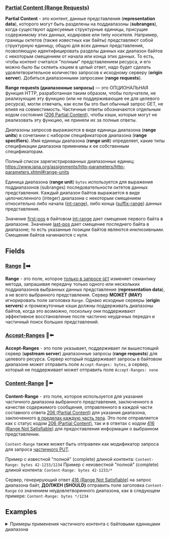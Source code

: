 ### [Partial Content (Range Requests)](https://www.rfc-editor.org/rfc/rfc9110.html#section-14)

**Partial Content** - это контент, данные представления (**representation data**), которого могут быть разделены на поддиапазоны (**subranges**), когда существуют адресуемые структурные единицы, присущие содержимому этих данных, кодировке или типу носителя. Например, границы октетов (также известных как байты) представляют собой структурную единицу, общую для всех данных представления, позволяющую идентифицировать разделы данных как диапазон байтов с некоторым смещением от начала или конца этих данных. То есть, чтобы контент считался "полным" представлением ресурса, и его можно было бы склеить кэшем в целый ответ, надо будет сделать удовлетворительное количество запросов к исходному серверу (**origin server**). Добиться диапазонными запросами (**range requests**).

**Range requests (диапазонные запросы)** — это ОПЦИОНАЛЬНАЯ функция HTTP, разработанная таким образом, чтобы получатели, не реализующие эту функцию (или не поддерживающие ее для целевого ресурса), могли отвечать, как если бы это был обычный запрос GET, не влияя на совместимость. Частичные ответы обозначаются отдельным кодом состояния ([206 Partial Content](https://www.rfc-editor.org/rfc/rfc9110.html#name-206-partial-content)), чтобы кэши, которые могут не реализовать эту функцию, не приняли их за полные ответы.

Диапазоны запросов выражаются в виде единицы диапазона (**range units**) в сочетании с набором спецификаторов диапазона (**range specifiers**). Имя единицы диапазона (**range unit**) определяет, какие типы спецификации диапазона применимы к ее собственным спецификаторам.

Полный список зарегистрированных диапазонных единиц: https://www.iana.org/assignments/http-parameters/http-parameters.xhtml#range-units

Единица диапазона (**range unit**) `bytes` используется для выражения поддиапазонов (subranges) последовательности октетов данных представления. Каждый диапазон байтов выражается в виде целочисленного (integer) диапазона с некоторым смещением относительно либо начала ([int-range](https://www.rfc-editor.org/rfc/rfc9110.html#rule.int-range)), либо конца ([suffix-range](https://www.rfc-editor.org/rfc/rfc9110.html#rule.suffix-range)) данных представления.

Значение [first-pos](https://www.rfc-editor.org/rfc/rfc9110.html#rule.int-range) в байтовом [int-range](https://www.rfc-editor.org/rfc/rfc9110.html#rule.int-range) дает смещение первого байта в диапазоне. Значение [last-pos](https://www.rfc-editor.org/rfc/rfc9110.html#rule.int-range) дает смещение последнего байта в диапазоне; то есть указанные позиции байтов являются инклюзивными. Смещения байтов начинаются с нуля.

## Fields

### [Range](https://www.rfc-editor.org/rfc/rfc9110.html#name-range) 🎩➡️

**Range** - это поле, которое [только в запросе `GET`](https://www.rfc-editor.org/rfc/rfc9110.html#section-14.2-4) изменяет семантику метода, запрашивая передачу только одного или нескольких поддиапазонов выбранных данных представления (**representation data**), а не всего выбранного представления. Сервер **МОЖЕТ (MAY)** игнорировать поле заголовка `Range`. Однако исходные серверы (**origin servers**) и промежуточные кэши должны поддерживать диапазоны байтов, когда это возможно, поскольку они поддерживают эффективное восстановление после частично неудачных передач и частичный поиск больших представлений.

### [Accept-Ranges](https://www.rfc-editor.org/rfc/rfc9110.html#name-accept-ranges) 🎩⬅️

**Accept-Ranges** - это поле указывает, поддерживает ли вышестоящий сервер (**upstream server**) диапазонные запросы (**range requests**) для целевого ресурса. Сервер который поддерживает запросы в байтовом диапазоне может отправить поле `Accept-Ranges: bytes`, а сервер, который не поддерживает может отправить поле `Accept-Ranges: none`

### [Content-Range](https://www.rfc-editor.org/rfc/rfc9110.html#name-content-range) 🎩⬅️

**Content-Range** - это поле, которое используется для указания частичного диапазона выбранного представления, заключенного в качестве содержимого сообщения, отправленного в каждой части составного ответа [206 (Partial Content)](https://www.rfc-editor.org/rfc/rfc9110.html#status.206) для указания диапазона, заключенного [в пределах каждую часть тела](https://www.rfc-editor.org/rfc/rfc9110.html#multipart.byteranges). Это поле отправляется как с статус кодом [206 (Partial Content)](https://www.rfc-editor.org/rfc/rfc9110.html#status.206), так и в ответах с кодом [416 (Range Not Satisfiable)](https://www.rfc-editor.org/rfc/rfc9110.html#status.416) для предоставления информации о выбранном представлении.

`Content-Range` также может быть отправлен как модификатор запроса для запроса [частичного PUT](https://www.rfc-editor.org/rfc/rfc9110.html#partial.PUT).

Пример с известной "полной" (complete) длиной контента: `Content-Range: bytes 42-1233/1234`
Пример с неизвестной "полной" (complete) длиной контента: `Content-Range: bytes 42-1233/*`

Сервер, генерирующий ответ [416 (Range Not Satisfiable)](https://www.rfc-editor.org/rfc/rfc9110.html#status.416) на запрос диапазона байт, **ДОЛЖЕН (SHOULD)** отправить поле заголовка `Content-Range` со значением неудовлетворенного диапазона, как в следующем примере: `Content-Range: bytes */1234`

## Examples

<details><summary>Примеры применения частичного контента с байтовыми единицами диапазона</summary>
<p>

- <details><summary>Видео превью - dzen.ru</summary>
  <p>

  Инициализирующий (не кэшированный) ответ

  ![dzen.ru - пример не кешированного ответа](../assets/partial-content/dzen/no-cached-1.png) -

  Кешированный ответ

  ![dzen.ru - пример кешированного ответа](../assets/partial-content/dzen/cached-1.png)

  </p>
  </details>
- <details><summary>Аудио файл - vk.com</summary>
  <p>

  Не понятно зачем его отправили именно так, так как аудио файлы маленькие.

  Инициализирующий (не кэшированный) ответ

  ![vk.com - пример не кешированного ответа](../assets/partial-content/vk/no-cached-1.png) -

  Кешированный ответ

  ![vk.com - пример кешированного ответа](../assets/partial-content/vk/cached-1.png)

  </p>
  </details>
- <details><summary>Видео, которое разбито по байтам - pinterest.com</summary>
  <p>

  Инициализирующие (не кэшированные) ответы

  Первый не кешированный ответ
  ![pinterest.com - пример не кешированного ответа 1](../assets/partial-content/pinterest/no-cached-1.png)

  N-number не кешированный ответ
  ![pinterest.com - пример не кешированного ответа 2](../assets/partial-content/pinterest/no-cached-2.png)

  Последний не кешированный ответ
  ![pinterest.com - пример не кешированного ответа 3](../assets/partial-content/pinterest/no-cached-1.png)


  Первый кешированный ответ
  ![pinterest.com - пример кешированного ответа 1](../assets/partial-content/pinterest/cached-1.png)

  N-number кешированный ответ
  ![pinterest.com - пример кешированного ответа 2](../assets/partial-content/pinterest/cached-2.png)

  Последний кешированный ответ
  ![pinterest.com - пример кешированного ответа 3](../assets/partial-content/pinterest/cached-3.png)

  </p>
  </details>


</p>
</details>
